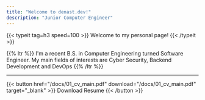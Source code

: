 ```yaml
---
title: "Welcome to denast.dev!"
description: "Junior Computer Engineer"
---
```


{{< typeit tag=h3 speed=100 >}}
Welcome to my personal page! 
{{< /typeit >}}

{{% ltr %}}
I'm a recent B.S. in Computer Engineering turned Software Engineer. My main fields of interests are Cyber Security, Backend Development and DevOps
{{% /ltr %}}

---

{{< button href="/docs/01_cv_main.pdf" download="/docs/01_cv_main.pdf" target="_blank" >}}
Download Resume
{{< /button >}}
